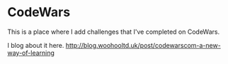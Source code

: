 # CodeWars
This is a place where I add challenges that I've completed on CodeWars.  

I blog about it here. http://blog.woohooltd.uk/post/codewarscom-a-new-way-of-learning
